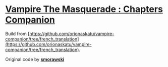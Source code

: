 # [Vampire The Masquerade : Chapters Companion](https://orionaskatu.github.io/vtmchapterscompanion/)



Build from [https://github.com/orionaskatu/vampire-companion/tree/french_translation](https://github.com/orionaskatu/vampire-companion/tree/french_translation).

Original code by [**smorawski**](https://github.com/smorawski/vampire-companion/)
